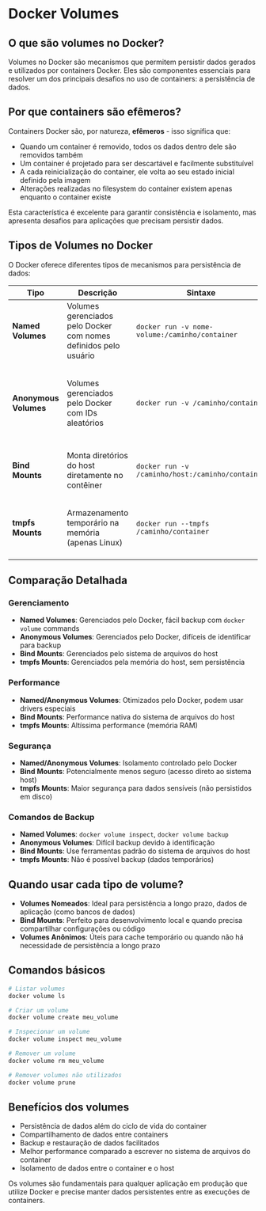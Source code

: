 # Docker Volumes

## O que são volumes no Docker?

Volumes no Docker são mecanismos que permitem persistir dados gerados e utilizados por containers Docker. Eles são componentes essenciais para resolver um dos principais desafios no uso de containers: a persistência de dados.

## Por que containers são efêmeros?

Containers Docker são, por natureza, **efêmeros** - isso significa que:

- Quando um container é removido, todos os dados dentro dele são removidos também
- Um container é projetado para ser descartável e facilmente substituível
- A cada reinicialização do container, ele volta ao seu estado inicial definido pela imagem
- Alterações realizadas no filesystem do container existem apenas enquanto o container existe

Esta característica é excelente para garantir consistência e isolamento, mas apresenta desafios para aplicações que precisam persistir dados.

## Tipos de Volumes no Docker

O Docker oferece diferentes tipos de mecanismos para persistência de dados:

| Tipo | Descrição | Sintaxe | Persistência | Compartilhamento | Portabilidade | Caso de uso |
|------|-----------|---------|--------------|-----------------|---------------|-------------|
| **Named Volumes** | Volumes gerenciados pelo Docker com nomes definidos pelo usuário | `docker run -v nome-volume:/caminho/container` | Alta - Permanece mesmo após remover o contêiner | Fácil compartilhamento entre contêineres | Boa - gerenciado via Docker | Dados persistentes da aplicação, bancos de dados |
| **Anonymous Volumes** | Volumes gerenciados pelo Docker com IDs aleatórios | `docker run -v /caminho/container` | Alta - Permanece após remover o contêiner, mas difícil de identificar | Possível, mas complicado | Limitada - difícil de identificar | Casos temporários onde o nome não é importante |
| **Bind Mounts** | Monta diretórios do host diretamente no contêiner | `docker run -v /caminho/host:/caminho/container` | Depende do host - não gerenciado pelo Docker | Possível compartilhar entre contêineres | Baixa - dependente do sistema host | Desenvolvimento, configuração, compartilhar arquivos com o host |
| **tmpfs Mounts** | Armazenamento temporário na memória (apenas Linux) | `docker run --tmpfs /caminho/container` | Nenhuma - dados perdidos quando o contêiner para | Não compartilhável | Nenhuma | Dados temporários, segredos, arquivos sensíveis |

## Comparação Detalhada

### Gerenciamento
- **Named Volumes**: Gerenciados pelo Docker, fácil backup com `docker volume` commands
- **Anonymous Volumes**: Gerenciados pelo Docker, difíceis de identificar para backup
- **Bind Mounts**: Gerenciados pelo sistema de arquivos do host
- **tmpfs Mounts**: Gerenciados pela memória do host, sem persistência

### Performance
- **Named/Anonymous Volumes**: Otimizados pelo Docker, podem usar drivers especiais
- **Bind Mounts**: Performance nativa do sistema de arquivos do host
- **tmpfs Mounts**: Altíssima performance (memória RAM)

### Segurança
- **Named/Anonymous Volumes**: Isolamento controlado pelo Docker
- **Bind Mounts**: Potencialmente menos seguro (acesso direto ao sistema host)
- **tmpfs Mounts**: Maior segurança para dados sensíveis (não persistidos em disco)

### Comandos de Backup
- **Named Volumes**: `docker volume inspect`, `docker volume backup`
- **Anonymous Volumes**: Difícil backup devido à identificação
- **Bind Mounts**: Use ferramentas padrão do sistema de arquivos do host
- **tmpfs Mounts**: Não é possível backup (dados temporários)

## Quando usar cada tipo de volume?

- **Volumes Nomeados**: Ideal para persistência a longo prazo, dados de aplicação (como bancos de dados)
- **Bind Mounts**: Perfeito para desenvolvimento local e quando precisa compartilhar configurações ou código
- **Volumes Anônimos**: Úteis para cache temporário ou quando não há necessidade de persistência a longo prazo

## Comandos básicos

```bash
# Listar volumes
docker volume ls

# Criar um volume
docker volume create meu_volume

# Inspecionar um volume
docker volume inspect meu_volume

# Remover um volume
docker volume rm meu_volume

# Remover volumes não utilizados
docker volume prune
```

## Benefícios dos volumes

- Persistência de dados além do ciclo de vida do container
- Compartilhamento de dados entre containers
- Backup e restauração de dados facilitados
- Melhor performance comparado a escrever no sistema de arquivos do container
- Isolamento de dados entre o container e o host

Os volumes são fundamentais para qualquer aplicação em produção que utilize Docker e precise manter dados persistentes entre as execuções de containers.